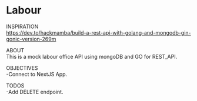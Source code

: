 # Labour

INSPIRATION     
https://dev.to/hackmamba/build-a-rest-api-with-golang-and-mongodb-gin-gonic-version-269m

ABOUT   
This is a mock labour office API using mongoDB and GO for REST_API.

OBJECTIVES  
-Connect to NextJS App.

TODOS    
-Add DELETE endpoint.

